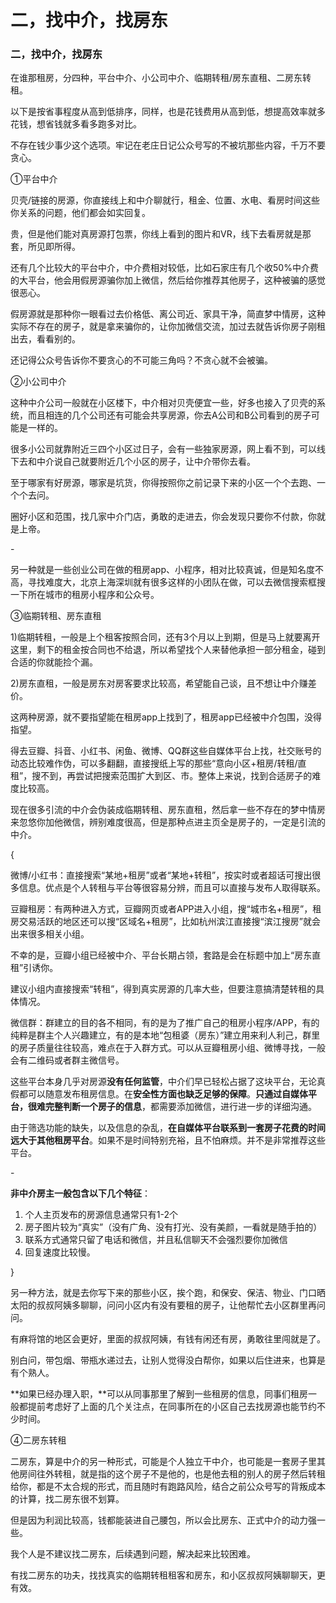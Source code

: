 # 二，找中介，找房东

### 二，找中介，找房东

在谁那租房，分四种，平台中介、小公司中介、临期转租/房东直租、二房东转租。

以下是按省事程度从高到低排序，同样，也是花钱费用从高到低，想提高效率就多花钱，想省钱就多看多跑多对比。

不存在钱少事少这个选项。牢记在老庄日记公众号写的不被坑那些内容，千万不要贪心。

①平台中介

贝壳/链接的房源，你直接线上和中介聊就行，租金、位置、水电、看房时间这些你关系的问题，他们都会如实回复。

贵，但是他们能对真房源打包票，你线上看到的图片和VR，线下去看房就是那套，所见即所得。

还有几个比较大的平台中介，中介费相对较低，比如石家庄有几个收50%中介费的大平台，他会用假房源骗你加上微信，然后给你推荐其他房子，这种被骗的感觉很恶心。

假房源就是那种你一眼看过去价格低、离公司近、家具干净，简直梦中情房，这种实际不存在的房子，就是拿来骗你的，让你加微信交流，加过去就告诉你房子刚租出去，看看别的。

还记得公众号告诉你不要贪心的不可能三角吗？不贪心就不会被骗。

②小公司中介

这种中介公司一般就在小区楼下，中介相对贝壳便宜一些，好多也接入了贝壳的系统，而且相连的几个公司还有可能会共享房源，你去A公司和B公司看到的房子可能是一样的。

很多小公司就靠附近三四个小区过日子，会有一些独家房源，网上看不到，可以线下去和中介说自己就要附近几个小区的房子，让中介带你去看。

至于哪家有好房源，哪家是坑货，你得按照你之前记录下来的小区一个个去跑、一个个去问。

圈好小区和范围，找几家中介门店，勇敢的走进去，你会发现只要你不付款，你就是上帝。

\-

另一种就是一些创业公司在做的租房app、小程序，相对比较真诚，但是知名度不高，寻找难度大，北京上海深圳就有很多这样的小团队在做，可以去微信搜索框搜一下所在城市的租房小程序和公众号。

③临期转租、房东直租

1\)临期转租，一般是上个租客按照合同，还有3个月以上到期，但是马上就要离开这里，剩下的租金按合同也不给退，所以希望找个人来替他承担一部分租金，碰到合适的你就能捡个漏。

2\)房东直租，一般是房东对房客要求比较高，希望能自己谈，且不想让中介赚差价。

这两种房源，就不要指望能在租房app上找到了，租房app已经被中介包围，没得指望。

得去豆瓣、抖音、小红书、闲鱼、微博、QQ群这些自媒体平台上找，社交账号的动态比较难作伪，可以多翻翻，直接搜纸上写的那些“意向小区+租房/转租/直租”，搜不到，再尝试把搜索范围扩大到区、市。整体上来说，找到合适房子的难度比较高。

现在很多引流的中介会伪装成临期转租、房东直租，然后拿一些不存在的梦中情房来忽悠你加他微信，辨别难度很高，但是那种点进主页全是房子的，一定是引流的中介。

{

微博/小红书：直接搜索“某地+租房”或者“某地+转租”，按实时或者超话可搜出很多信息。优点是个人转租与平台等很容易分辨，而且可以直接与发布人取得联系。

豆瓣租房：有两种进入方式，豆瓣网页或者APP进入小组，搜“城市名+租房”，租房交易活跃的地区还可以搜“区域名+租房”，比如杭州滨江直接搜“滨江搜房”就会出来很多相关小组。

不幸的是，豆瓣小组已经被中介、平台长期占领，套路是会在标题中加上“房东直租”引诱你。

建议小组内直接搜索“转租”，得到真实房源的几率大些，但要注意搞清楚转租的具体情况。

微信群：群建立的目的各不相同，有的是为了推广自己的租房小程序/APP，有的纯粹是群主个人兴趣建立，有的是本地“包租婆（房东）”建立用来利人利己，群里的房子质量往往较高，难点在于入群方式。可以从豆瓣租房小组、微博寻找，一般会有二维码或者群主微信号。

这些平台本身几乎对房源**没有任何监管**，中介们早已轻松占据了这块平台，无论真假都可以随意发布租房信息。在**安全性方面也缺乏足够的保障**。**只通过自媒体平台，很难完整判断一个房子的信息**，都需要添加微信，进行进一步的详细沟通。

由于筛选功能的缺失，以及信息的杂乱，**在自媒体平台联系到一套房子花费的时间远大于其他租房平台**。如果不是时间特别充裕，且不怕麻烦。并不是非常推荐这些平台。

\-

**非中介房主一般包含以下几个特征**：

1. 个人主页发布的房源信息通常只有1-2个
2. 房子图片较为“真实”（没有广角、没有打光、没有美颜，一看就是随手拍的）
3. 联系方式通常只留了电话和微信，并且私信聊天不会强烈要你加微信
4. 回复速度比较慢。

}

另一种方法，就是去你写下来的那些小区，挨个跑，和保安、保洁、物业、门口晒太阳的叔叔阿姨多聊聊，问问小区内有没有要租的房子，让他帮忙去小区群里再问问。

有麻将馆的地区会更好，里面的叔叔阿姨，有钱有闲还有房，勇敢往里闯就是了。

别白问，带包烟、带瓶水递过去，让别人觉得没白帮你，如果以后住进来，也算是有个熟人。

**如果已经办理入职，**可以从同事那里了解到一些租房的信息，同事们租房一般都提前考虑好了上面的几个关注点，在同事所在的小区自己去找房源也能节约不少时间。

④二房东转租

二房东，算是中介的另一种形式，可能是个人独立干中介，也可能是一套房子里其他房间往外转租，就是指的这个房子不是他的，也是他去租的别人的房子然后转租给你，都是不太合规的形式，而且随时有跑路风险，结合之前公众号写的背叛成本的计算，找二房东很不划算。

但是因为利润比较高，钱都能装进自己腰包，所以会比房东、正式中介的动力强一些。

我个人是不建议找二房东，后续遇到问题，解决起来比较困难。

有找二房东的功夫，找找真实的临期转租租客和房东，和小区叔叔阿姨聊聊天，更有效。
